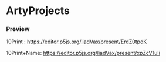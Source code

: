 # ArtyProjects

### Preview

10Print : https://editor.p5js.org/liadVax/present/ErdZ0tpdK

10Print+Name: https://editor.p5js.org/liadVax/present/xpZcV1uIi
